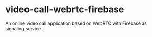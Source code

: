 # video-call-webrtc-firebase
An online video call application based on WebRTC with Firebase as signaling service.
